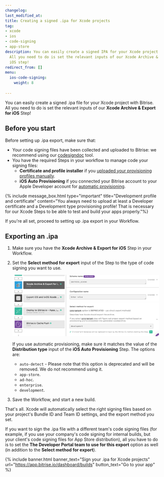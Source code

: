 ```yaml
---
changelog:
last_modified_at:
title: Creating a signed .ipa for Xcode projects
tag:
- xcode
- ios
- code-signing
- app-store
description: You can easily create a signed IPA for your Xcode project with Bitrise.
  All you need to do is set the relevant inputs of our Xcode Archive & Export for
  iOS step!
redirect_from: []
menu:
  ios-code-signing:
    weight: 8

---
```

You can easily create a signed .ipa file for your Xcode project with Bitrise. All you need to do is set the relevant inputs of our **Xcode Archive & Export for iOS** Step!

## Before you start

Before setting up .ipa export, make sure that:

* Your code signing files have been collected and uploaded to Bitrise: we recommend using our [codesigndoc](https://github.com/bitrise-tools/codesigndoc) tool.
* You have the required Steps in your workflow to manage code your signing files:
  * **Certificate and profile installer** if you [uploaded your provisioning profiles manually](/code-signing/ios-code-signing/ios-manual-provisioning/).
  * **iOS Auto Provisioning** if you connected your Bitrise account to your Apple Developer account for [automatic provisioning](/code-signing/ios-code-signing/ios-auto-provisioning/).

{% include message_box.html type="important" title="Development profile and certificate" content="You always need to upload at least a Developer certificate and a Development type provisioning profile! That is necessary for our Xcode Steps to be able to test and build your apps properly."%}

If you're all set, proceed to setting up .ipa export in your Workflow.

## Exporting an .ipa

1. Make sure you have the **Xcode Archive & Export for iOS** Step in your Workflow.
2. Set the **Select method for export** input of the Step to the type of code signing you want to use.

   ![Select export method for Xcode Archive for iOS](/img/code-signing/ios-code-signing/xcode-archive-export-method.png)

   If you use automatic provisioning, make sure it matches the value of the **Distribution type** input of the **iOS Auto Provisioning** Step. The options are:
   * `auto-detect` - Please note that this option is deprecated and will be removed. We do not recommend using it.
   * `app-store`.
   * `ad-hoc`.
   * `enterprise`.
   * `development`.
3. Save the Workflow, and start a new build.

That's all. Xcode will automatically select the right signing files based on your project's Bundle ID and Team ID settings, and the export method you set.

If you want to sign the .ipa file with a different team's code signing files (for example, if you use your company's code signing for internal builds, but your client's code signing files for App Store distribution), all you have to do is to set
the **The Developer Portal team to use for this export** option as well (in addition to the **Select method for export**).

{% include banner.html banner_text="Sign your .ipa for Xcode projects" url="https://app.bitrise.io/dashboard/builds" button_text="Go to your app" %}